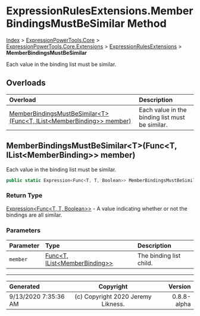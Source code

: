 ﻿# ExpressionRulesExtensions.MemberBindingsMustBeSimilar Method

[Index](../index.md) > [ExpressionPowerTools.Core](ExpressionPowerTools.Core.a.md) > [ExpressionPowerTools.Core.Extensions](ExpressionPowerTools.Core.Extensions.n.md) > [ExpressionRulesExtensions](ExpressionPowerTools.Core.Extensions.ExpressionRulesExtensions.cs.md) > **MemberBindingsMustBeSimilar**

Each value in the binding list must be similar.

## Overloads

| Overload | Description |
| :-- | :-- |
| [MemberBindingsMustBeSimilar&lt;T>(Func&lt;T, IList&lt;MemberBinding>> member)](#memberbindingsmustbesimilartfunct-ilistmemberbinding-member) | Each value in the binding list must be similar. |
## MemberBindingsMustBeSimilar&lt;T>(Func&lt;T, IList&lt;MemberBinding>> member)

Each value in the binding list must be similar.

```csharp
public static Expression<Func<T, T, Boolean>> MemberBindingsMustBeSimilar<T>(Func<T, IList<MemberBinding>> member)
```

### Return Type

 [Expression&lt;Func&lt;T, T, Boolean>>](https://docs.microsoft.com/dotnet/api/system.linq.expressions.expression-1)  - A value indicating whether or not the bindings are all similar.

### Parameters

| Parameter | Type | Description |
| :-- | :-- | :-- |
| `member` | [Func&lt;T, IList&lt;MemberBinding>>](https://docs.microsoft.com/dotnet/api/system.func-2) | The binding list child. |



---

| Generated | Copyright | Version |
| :-- | :-: | --: |
| 9/13/2020 7:35:36 AM | (c) Copyright 2020 Jeremy Likness. | 0.8.8-alpha |
